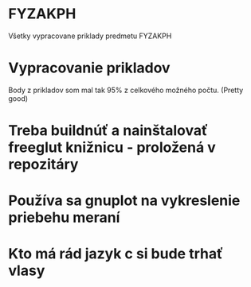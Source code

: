# FYZAKPH
Všetky vypracovane priklady predmetu FYZAKPH

# Vypracovanie prikladov
Body z prikladov som mal tak 95% z celkového možného počtu. (Pretty good)

# Treba buildnúť a nainštalovať freeglut knižnicu - proložená v repozitáry

# Používa sa gnuplot na vykreslenie priebehu meraní

# Kto má rád jazyk c si bude trhať vlasy
